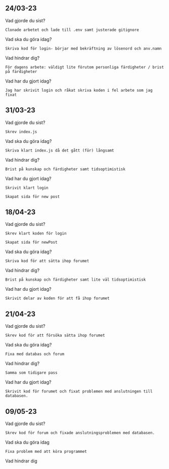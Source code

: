 ## 24/03-23
Vad gjorde du sist?
    
    Clonade arbetet och lade till .env samt justerade gitignore

Vad ska du göra idag?
    
    Skriva kod för login- börjar med bekräftning av lösenord och anv.namn 

Vad hindrar dig?

    För dagens arbete: väldigt lite förutom personliga färdigheter / brist på färdigheter

Vad har du gjort idag?

    Jag har skrivit login och råkat skriva koden i fel arbete som jag fixat

## 31/03-23

Vad gjorde du sist? 

    Skrev index.js

Vad ska du göra idag?

    Skriva klart index.js då det gått (för) långsamt

Vad hindrar dig?

    Brist på kunskap och färdigheter samt tidsoptimistisk

Vad har du gjort idag? 

    Skrivit klart login

    Skapat sida för new post

## 18/04-23

Vad gjorde du sist? 

    Skrev klart koden för login

    Skapat sida för newPost

Vad ska du göra idag?

    Skriva kod för att sätta ihop forumet

Vad hindrar dig? 

    Brist på kunskap och färdigheter samt lite väl tidsoptimistisk

Vad har du gjort idag?

    Skrivit delar av koden för att få ihop forumet

## 21/04-23

Vad gjorde du sist?

    Skrev kod för att försöka sätta ihop forumet

Vad ska du göra idag?

    Fixa med databas och forum

Vad hindrar dig?

    Samma som tidigare pass

Vad har du gjort idag?

    Skrivit kod för forumet och fixat problemen med anslutningen till databasen.

## 09/05-23

Vad gjorde du sist?

    Skrev kod för forum och fixade anslutningsproblemen med databasen.

Vad ska du göra idag

    Fixa problem med att köra programmet

Vad hindrar dig

    